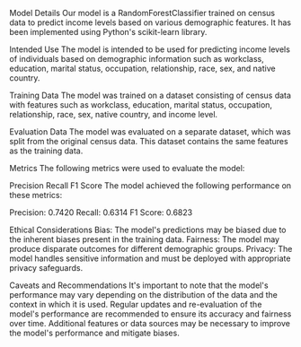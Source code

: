 Model Details
Our model is a RandomForestClassifier trained on census data to predict income levels based on various demographic features. It has been implemented using Python's scikit-learn library.

Intended Use
The model is intended to be used for predicting income levels of individuals based on demographic information such as workclass, education, marital status, occupation, relationship, race, sex, and native country.

Training Data
The model was trained on a dataset consisting of census data with features such as workclass, education, marital status, occupation, relationship, race, sex, native country, and income level.

Evaluation Data
The model was evaluated on a separate dataset, which was split from the original census data. This dataset contains the same features as the training data.

Metrics
The following metrics were used to evaluate the model:

Precision
Recall
F1 Score
The model achieved the following performance on these metrics:

Precision: 0.7420
Recall: 0.6314
F1 Score: 0.6823

Ethical Considerations
Bias: The model's predictions may be biased due to the inherent biases present in the training data.
Fairness: The model may produce disparate outcomes for different demographic groups.
Privacy: The model handles sensitive information and must be deployed with appropriate privacy safeguards.

Caveats and Recommendations
It's important to note that the model's performance may vary depending on the distribution of the data and the context in which it is used.
Regular updates and re-evaluation of the model's performance are recommended to ensure its accuracy and fairness over time.
Additional features or data sources may be necessary to improve the model's performance and mitigate biases.







